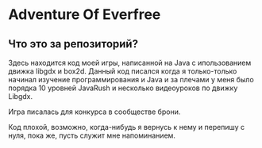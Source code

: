 # Adventure Of Everfree

## Что это за репозиторий?
Здесь находится код моей игры, написанной на Java с ипользованием движка libgdx и box2d. Данный код писался когда я только-только начинал изучение программирования и Java и за плечами у меня было порядка 10 уровней JavaRush и несколько видеоуроков по движку Libgdx.

Игра писалась для конкурса в сообществе брони.

Код плохой, возможно, когда-нибудь я вернусь к нему и перепишу с нуля, пока же, пусть служит мне напоминанием.
